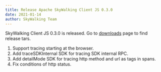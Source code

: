 ```yaml
---
title: Release Apache SkyWalking Client JS 0.3.0
date: 2021-01-14
author: SkyWalking Team
---
```


SkyWalking Client JS 0.3.0 is released. Go to [downloads](/downloads) page to find release tars.

1. Support tracing starting at the browser.
2. Add traceSDKInternal SDK for tracing SDK internal RPC.
3. Add detailMode SDK for tracing http method and url as tags in spans.
4. Fix conditions of http status.
